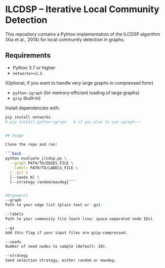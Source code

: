# ILCDSP – Iterative Local Community Detection

This repository contains a Python implementation of the ILCDSP algorithm (Xia et al., 2014) for local community detection in graphs.

## Requirements

- Python 3.7 or higher  
- `networkx>=2.5`  

(Optional, if you want to handle very large graphs in compressed form)  
- `python-igraph` (for memory‐efficient loading of large graphs)  
- `gzip` (built‑in)

Install dependencies with:

```bash
pip install networkx
# pip install python-igraph   # if you plan to use igraph~~~


## Usage

Clone the repo and run:

```bash
python evaluate_ilcdsp.py \
  --graph PATH/TO/EDGES_FILE \
  --labels PATH/TO/LABELS_FILE \
  [--gz] \
  [--seeds N] \
  [--strategy random|maxdeg]```


#Arguments
--graph
Path to your edge list (plain text or .gz).

--labels
Path to your community file (each line: space‑separated node IDs).

--gz
Add this flag if your input files are gzip‑compressed.

--seeds
Number of seed nodes to sample (default: 20).

--strategy
Seed selection strategy, either random or maxdeg.
